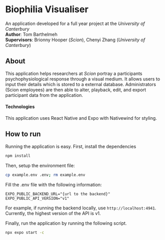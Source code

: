 # Biophilia Visualiser

An application developed for a full year project at the _University of Canterbury_  
**Author**: Tom Barthelmeh  
**Supervisors**: Brionny Hooper (_Scion_), Chenyi Zhang (_University of Canterbury_)

## About

This application helps researchers at _Scion_ portray a participants psychophysiological response through a visual medium.
It allows users to input their details which is stored to a external database. Administrators (Scion employees) are then able to alter, playback, edit, and export participant data from the application.

#### Technologies

This application uses React Native and Expo with Nativewind for styling.

## How to run

Running the application is easy.
First, install the dependencies

```bash
npm install
```

Then, setup the environment file:

```bash
cp example.env .env; rm example.env
```

Fill the .env file with the following information:

```
EXPO_PUBLIC_BACKEND_URL="{url to the backend}"
EXPO_PUBLIC_API_VERSION="v1"
```

For example, if running the backend locally, use `http://localhost:4941`.  
Currently, the highest version of the API is v1.

Finally, run the application by running the following script.

```bash
npx expo start -c
```
